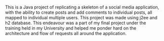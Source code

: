 This is a Java project of replicating a skeleton of a social media application, with the ability to create posts and add comments to individual posts, all mapped to individual multiple users.
This project was made using j2ee and h2 database.
This endeavour was a part of my final project under the training held in my University and helped me ponder hard on the architecture and flow of requests all around the application.
